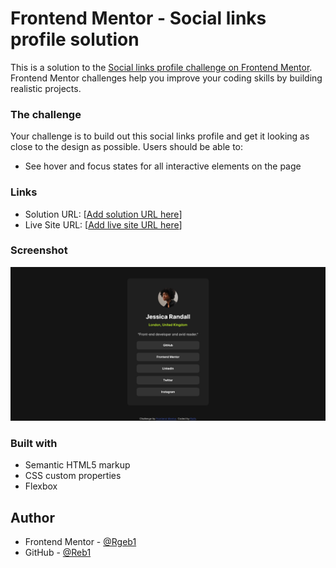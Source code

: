 # Frontend Mentor - Social links profile solution

This is a solution to the [Social links profile challenge on Frontend Mentor](https://www.frontendmentor.io/challenges/social-links-profile-UG32l9m6dQ). Frontend Mentor challenges help you improve your coding skills by building realistic projects. 

### The challenge

Your challenge is to build out this social links profile and get it looking as close to the design as possible.
Users should be able to:

- See hover and focus states for all interactive elements on the page

### Links

- Solution URL: [[Add solution URL here](https://www.frontendmentor.io/solutions/res-tCSBkJQ_f5)]
- Live Site URL: [[Add live site URL here](https://rgeb1.github.io/Frontend-Mentor-Social-links-profile/)]

### Screenshot

![](assets/images/Screenshot-frontend-mentor-social-links-profile.png)


### Built with

- Semantic HTML5 markup
- CSS custom properties
- Flexbox

## Author

- Frontend Mentor - [@Rgeb1](https://www.frontendmentor.io/profile/Rgeb1)
- GitHub - [@Reb1](https://github.com/Rgeb1)

